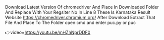 Download Latest Version Of chromedriver And Place In Downloaded Folder And Replace With Your Regsiter No In Line 8 These Is Karnataka Result Website
https://chromedriver.chromium.org/
After Download Extract That File And Place To The Folder
open cmd and enter puc.py or puc

👉video=https://youtu.be/mHZhNprDDF0
